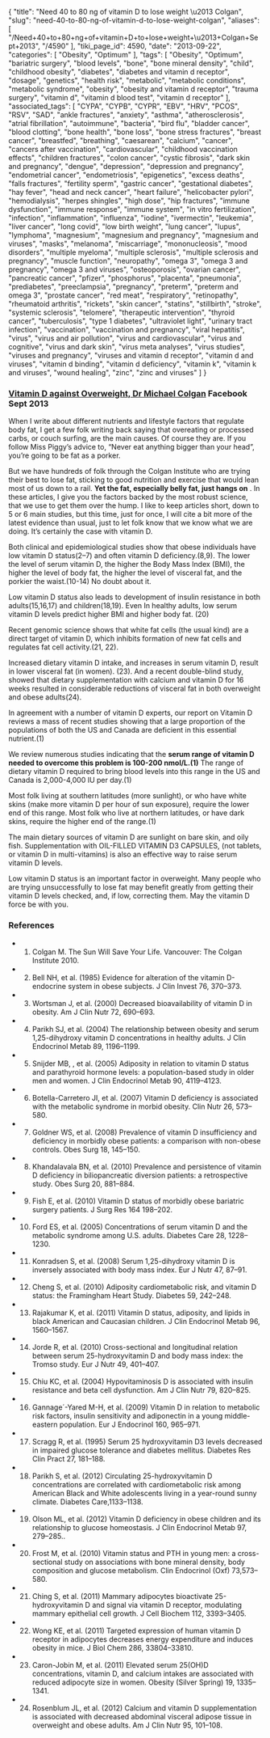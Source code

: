 {
    "title": "Need 40 to 80 ng of vitamin D to lose weight \u2013 Colgan",
    "slug": "need-40-to-80-ng-of-vitamin-d-to-lose-weight-colgan",
    "aliases": [
        "/Need+40+to+80+ng+of+vitamin+D+to+lose+weight+\u2013+Colgan+Sept+2013",
        "/4590"
    ],
    "tiki_page_id": 4590,
    "date": "2013-09-22",
    "categories": [
        "Obesity",
        "Optimum"
    ],
    "tags": [
        "Obesity",
        "Optimum",
        "bariatric surgery",
        "blood levels",
        "bone",
        "bone mineral density",
        "child",
        "childhood obesity",
        "diabetes",
        "diabetes and vitamin d receptor",
        "dosage",
        "genetics",
        "health risk",
        "metabolic",
        "metabolic conditions",
        "metabolic syndrome",
        "obesity",
        "obesity and vitamin d receptor",
        "trauma surgery",
        "vitamin d",
        "vitamin d blood test",
        "vitamin d receptor"
    ],
    "associated_tags": [
        "CYPA",
        "CYPB",
        "CYPR",
        "EBV",
        "HRV",
        "PCOS",
        "RSV",
        "SAD",
        "ankle fractures",
        "anxiety",
        "asthma",
        "atherosclerosis",
        "atrial fibrillation",
        "autoimmune",
        "bacteria",
        "bird flu",
        "bladder cancer",
        "blood clotting",
        "bone health",
        "bone loss",
        "bone stress fractures",
        "breast cancer",
        "breastfed",
        "breathing",
        "caesarean",
        "calcium",
        "cancer",
        "cancers after vaccination",
        "cardiovascular",
        "childhood vaccination effects",
        "children fractures",
        "colon cancer",
        "cystic fibrosis",
        "dark skin and pregnancy",
        "dengue",
        "depression",
        "depression and pregnancy",
        "endometrial cancer",
        "endometriosis",
        "epigenetics",
        "excess deaths",
        "falls fractures",
        "fertility sperm",
        "gastric cancer",
        "gestational diabetes",
        "hay fever",
        "head and neck cancer",
        "heart failure",
        "helicobacter pylori",
        "hemodialysis",
        "herpes shingles",
        "high dose",
        "hip fractures",
        "immune dysfunction",
        "immune response",
        "immune system",
        "in vitro fertilization",
        "infection",
        "inflammation",
        "influenza",
        "iodine",
        "ivermectin",
        "leukemia",
        "liver cancer",
        "long covid",
        "low birth weight",
        "lung cancer",
        "lupus",
        "lymphoma",
        "magnesium",
        "magnesium and pregnancy",
        "magnesium and viruses",
        "masks",
        "melanoma",
        "miscarriage",
        "mononucleosis",
        "mood disorders",
        "multiple myeloma",
        "multiple sclerosis",
        "multiple sclerosis and pregnancy",
        "muscle function",
        "neuropathy",
        "omega 3",
        "omega 3 and pregnancy",
        "omega 3 and viruses",
        "osteoporosis",
        "ovarian cancer",
        "pancreatic cancer",
        "pfizer",
        "phosphorus",
        "placenta",
        "pneumonia",
        "prediabetes",
        "preeclampsia",
        "pregnancy",
        "preterm",
        "preterm and omega 3",
        "prostate cancer",
        "red meat",
        "respiratory",
        "retinopathy",
        "rheumatoid arthritis",
        "rickets",
        "skin cancer",
        "statins",
        "stillbirth",
        "stroke",
        "systemic sclerosis",
        "telomere",
        "therapeutic intervention",
        "thyroid cancer",
        "tuberculosis",
        "type 1 diabetes",
        "ultraviolet light",
        "urinary tract infection",
        "vaccination",
        "vaccination and pregnancy",
        "viral hepatitis",
        "virus",
        "virus and air pollution",
        "virus and cardiovascular",
        "virus and cognitive",
        "virus and dark skin",
        "virus meta analyses",
        "virus studies",
        "viruses and pregnancy",
        "viruses and vitamin d receptor",
        "vitamin d and viruses",
        "vitamin d binding",
        "vitamin d deficiency",
        "vitamin k",
        "vitamin k and viruses",
        "wound healing",
        "zinc",
        "zinc and viruses"
    ]
}


### [Vitamin D against Overweight, Dr Michael Colgan](https://www.facebook.com/cortexhypnosis/posts/704025316277738%20) Facebook Sept 2013

When I write about different nutrients and lifestyle factors that regulate body fat, I get a few folk writing back saying that overeating or processed carbs, or couch surfing, are the main causes. Of course they are. If you follow Miss Piggy’s advice to, “Never eat anything bigger than your head”, you’re going to be fat as a porker.

But we have hundreds of folk through the Colgan Institute who are trying their best to lose fat, sticking to good nutrition and exercise that would lean most of us down to a rail.  **Yet the fat, especially belly fat, just hangs on** . In these articles, I give you the factors backed by the most robust science, that we use to get them over the hump. I like to keep articles short, down to 5 or 6 main studies, but this time, just for once, I will cite a bit more of the latest evidence than usual, just to let folk know that we know what we are doing. It’s certainly the case with vitamin D.

Both clinical and epidemiological studies show that obese individuals have low vitamin D status(2–7) and often vitamin D deficiency.(8,9). The lower the level of serum vitamin D, the higher the Body Mass Index (BMI), the higher the level of body fat, the higher the level of visceral fat, and the porkier the waist.(10-14) No doubt about it.

Low vitamin D status also leads to development of insulin resistance in both adults(15,16,17) and children(18,19). Even In healthy adults, low serum vitamin D levels predict higher BMI and higher body fat. (20)

Recent genomic science shows that white fat cells (the usual kind) are a direct target of vitamin D, which inhibits formation of new fat cells and regulates fat cell activity.(21, 22).

Increased dietary vitamin D intake, and increases in serum vitamin D, result in lower visceral fat (in women). (23). And a recent double-blind study, showed that dietary supplementation with calcium and vitamin D for 16 weeks resulted in considerable reductions of visceral fat in both overweight and obese adults(24).

In agreement with a number of vitamin D experts, our report on Vitamin D reviews a mass of recent studies showing that a large proportion of the populations of both the US and Canada are deficient in this essential nutrient.(1)

We review numerous studies indicating that the  **serum range of vitamin D needed to overcome this problem is 100-200 nmol/L.(1)**  The range of dietary vitamin D required to bring blood levels into this range in the US and Canada is 2,000-4,000 IU per day.(1)

Most folk living at southern latitudes (more sunlight), or who have white skins (make more vitamin D per hour of sun exposure), require the lower end of this range. Most folk who live at northern latitudes, or have dark skins, require the higher end of the range.(1)

The main dietary sources of vitamin D are sunlight on bare skin, and oily fish. Supplementation with OIL-FILLED VITAMIN D3 CAPSULES, (not tablets, or vitamin D in multi-vitamins) is also an effective way to raise serum vitamin D levels.

Low vitamin D status is an important factor in overweight. Many people who are trying unsuccessfully to lose fat may benefit greatly from getting their vitamin D levels checked, and, if low, correcting them. May the vitamin D force be with you.

### References

* 1. Colgan M. The Sun Will Save Your Life. Vancouver: The Colgan Institute 2010.

* 2. Bell NH, et al. (1985) Evidence for alteration of the vitamin D-endocrine system in obese subjects. J Clin Invest 76, 370–373.

* 3. Wortsman J, et al. (2000) Decreased bioavailability of vitamin D in obesity. Am J Clin Nutr 72, 690–693.

* 4. Parikh SJ, et al. (2004) The relationship between obesity and serum 1,25-dihydroxy vitamin D concentrations in healthy adults. J Clin Endocrinol Metab 89, 1196–1199.

* 5. Snijder MB, , et al. (2005) Adiposity in relation to vitamin D status and parathyroid hormone levels: a population-based study in older men and women. J Clin Endocrinol Metab 90, 4119–4123.

* 6. Botella-Carretero JI, et al. (2007) Vitamin D deficiency is associated with the metabolic syndrome in morbid obesity. Clin Nutr 26, 573–580.

* 7. Goldner WS, et al. (2008) Prevalence of vitamin D insufficiency and deficiency in morbidly obese patients: a comparison with non-obese controls. Obes Surg 18, 145–150.

* 8. Khandalavala BN, et al. (2010) Prevalence and persistence of vitamin D deficiency in biliopancreatic diversion patients: a retrospective study. Obes Surg 20, 881–884.

* 9. Fish E, et al. (2010) Vitamin D status of morbidly obese bariatric surgery patients. J Surg Res 164 198–202.

* 10. Ford ES, et al. (2005) Concentrations of serum vitamin D and the metabolic syndrome among U.S. adults. Diabetes Care 28, 1228–1230.

* 11. Konradsen S, et al. (2008) Serum 1,25-dihydroxy vitamin D is inversely associated with body mass index. Eur J Nutr 47, 87–91.

* 12. Cheng S, et al. (2010) Adiposity cardiometabolic risk, and vitamin D status: the Framingham Heart Study. Diabetes 59, 242–248.

* 13. Rajakumar K, et al. (2011) Vitamin D status, adiposity, and lipids in black American and Caucasian children. J Clin Endocrinol Metab 96, 1560–1567.

* 14. Jorde R, et al. (2010) Cross-sectional and longitudinal relation between serum 25-hydroxyvitamin D and body mass index: the Tromso study. Eur J Nutr 49, 401–407.

* 15. Chiu KC, et al. (2004) Hypovitaminosis D is associated with insulin resistance and beta cell dysfunction. Am J Clin Nutr 79, 820–825.

* 16. Gannage´-Yared M-H, et al. (2009) Vitamin D in relation to metabolic risk factors, insulin sensitivity and adiponectin in a young middle-eastern population. Eur J Endocrinol 160, 965–971.

* 17. Scragg R, et al. (1995) Serum 25 hydroxyvitamin D3 levels decreased in impaired glucose tolerance and diabetes mellitus. Diabetes Res Clin Pract 27, 181–188.

* 18. Parikh S, et al. (2012) Circulating 25-hydroxyvitamin D concentrations are correlated with cardiometabolic risk among American Black and White adolescents living in a year-round sunny climate. Diabetes Care,1133–1138.

* 19. Olson ML, et al. (2012) Vitamin D deficiency in obese children and its relationship to glucose homeostasis. J Clin Endocrinol Metab 97, 279–285..

* 20. Frost M, et al. (2010) Vitamin status and PTH in young men: a cross-sectional study on associations with bone mineral density, body composition and glucose metabolism. Clin Endocrinol (Oxf) 73,573–580.

* 21. Ching S, et al. (2011) Mammary adipocytes bioactivate 25-hydroxyvitamin D and signal via vitamin D receptor, modulating mammary epithelial cell growth. J Cell Biochem 112, 3393–3405.

* 22. Wong KE, et al. (2011) Targeted expression of human vitamin D receptor in adipocytes decreases energy expenditure and induces obesity in mice. J Biol Chem 286, 33804–33810.

* 23. Caron-Jobin M, et al. (2011) Elevated serum 25(OH)D concentrations, vitamin D, and calcium intakes are associated with reduced adipocyte size in women. Obesity (Silver Spring) 19, 1335–1341.

* 24. Rosenblum JL, et al. (2012) Calcium and vitamin D supplementation is associated with decreased abdominal visceral adipose tissue in overweight and obese adults. Am J Clin Nutr 95, 101–108.